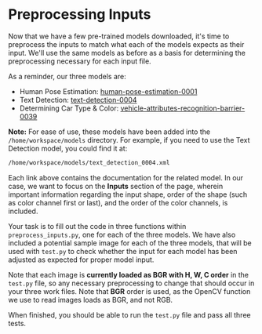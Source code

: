 # Preprocessing Inputs

Now that we have a few pre-trained models downloaded, it's time to preprocess the inputs
to match what each of the models expects as their input. We'll use the same models as before
as a basis for determining the preprocessing necessary for each input file.

As a reminder, our three models are:
- Human Pose Estimation: [human-pose-estimation-0001](https://docs.openvinotoolkit.org/2019_R3/_models_intel_human_pose_estimation_0001_description_human_pose_estimation_0001.html)
- Text Detection: [text-detection-0004](http://docs.openvinotoolkit.org/2019_R3/_models_intel_text_detection_0004_description_text_detection_0004.html)
- Determining Car Type & Color: [vehicle-attributes-recognition-barrier-0039](https://docs.openvinotoolkit.org/2019_R3/_models_intel_vehicle_attributes_recognition_barrier_0039_description_vehicle_attributes_recognition_barrier_0039.html)

**Note:** For ease of use, these models have been added into the `/home/workspace/models`
directory. For example, if you need to use the Text Detection model, you could find it at:

```bash
/home/workspace/models/text_detection_0004.xml
```

Each link above contains the documentation for the related model. In our case, we want to 
focus on the **Inputs** section of the page, wherein important information regarding the input
shape, order of the shape (such as color channel first or last), and the order of the color
channels, is included.

Your task is to fill out the code in three functions within `preprocess_inputs.py`, one for 
each of the three models. We have also included a potential sample image for each of the 
three models, that will be used with `test.py` to check whether the
input for each model has been adjusted as expected for proper model input.

Note that each image is **currently loaded as BGR with H, W, C order** in the `test.py` file,
so any necessary preprocessing to change that should occur in your three work files. 
Note that **BGR** order is used, as the OpenCV function we use to read images loads as
BGR, and not RGB.

When finished, you should be able to run the `test.py` file and pass all three tests.
